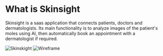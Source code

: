 What is Skinsight
=================

Skinsight is a saas application that connects patients, doctors and dermatologists.
Its main functionality is to analyze images of the patient's moles using AI, then automatically book an appointment with a dermatologist if required.

![Skinskight](https://cdn.discordapp.com/attachments/644573097361670154/1262379247318732840/Skinsight.png?ex=669661ca&is=6695104a&hm=1fbf1119cf3a037002d5feefa466dab5cd4170f37bf6b75adf2bfc208f3fd940&)
![Wireframe](https://cdn.discordapp.com/attachments/644573097361670154/1262379248329560075/Skinsight_wireframe.png?ex=669661ca&is=6695104a&hm=f466ecc1e386dca81e2373ac78a8c7ef316f59770f9b267a9dbd917be1a38c3f&)
